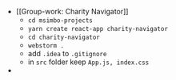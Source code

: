 - [[Group-work: Charity Navigator]]
	- `cd msimbo-projects`
	- `yarn create react-app charity-navigator`
	- `cd charity-navigator`
	- `webstorm .`
	- add `.idea` to `.gitignore`
	- in `src` folder keep `App.js, index.css`
-